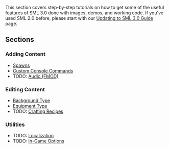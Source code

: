 ﻿This section covers step-by-step tutorials on how to get some of the useful features of SML 3.0 done with images, demos, and working code. If you've used SML 2.0 before, please start with our [Updating to SML 3.0 Guide](../guides/sml2-to-sml3.md) page.  

## Sections

### Adding Content
* [Spawns](spawns.md)  
* [Custom Console Commands](console-commands.md)
* TODO: [Audio (FMOD)](https://www.youtube.com/watch?v=dQw4w9WgXcQ)


### Editing Content
* [Background Type](background-type.md)
* [Equipment Type](equipment-type.md)
* TODO: [Crafting Recipes](https://www.youtube.com/watch?v=dQw4w9WgXcQ)


### Utilities
* TODO: [Localization](https://www.youtube.com/watch?v=dQw4w9WgXcQ)
* TODO: [In-Game Options](https://www.youtube.com/watch?v=dQw4w9WgXcQ)
